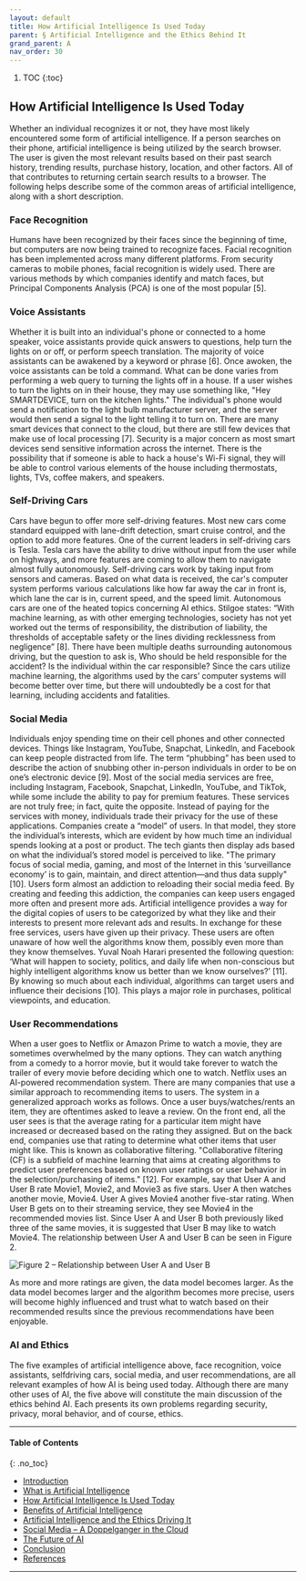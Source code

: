 ```yaml
---
layout: default
title: How Artificial Intelligence Is Used Today
parent: § Artificial Intelligence and the Ethics Behind It  
grand_parent: A 
nav_order: 30 
---
```

<style>
.dont-break-out {
  /* These are technically the same, but use both */
  overflow-wrap: break-word;
  word-wrap: break-word;

     -ms-word-break: break-all;
  /* This is the dangerous one in WebKit, as it breaks things wherever */
  word-break: break-all;
  /* Instead use this non-standard one: */
  word-break: break-word;
}

.youtube-container {
    position: relative;
    width: 100%;
    height: 0;
    padding-bottom: 56.25%;
}
.youtube-video {
    position: absolute;
    top: 0;
    left: 0;
    width: 100%;
    height: 100%;
}

</style>

<div class="dont-break-out" markdown="1">

1. TOC
{:toc}

## How Artificial Intelligence Is Used Today
Whether an individual recognizes it or not, they have most likely encountered some form of artificial intelligence. If a person searches on their phone, artificial intelligence is being utilized by the search browser. The user is given the most relevant results based on their past search history, trending results, purchase history, location, and other factors. All of that contributes to returning certain search results to a browser. The following helps describe some of the common areas of artificial intelligence, along with a short description.

### Face Recognition
Humans have been recognized by their faces since the beginning of time, but computers are now being trained to recognize faces. Facial recognition has been implemented across many different platforms. From security cameras to mobile phones, facial recognition is widely used. There are various methods by which companies identify and match faces, but Principal Components Analysis (PCA) is one of the most popular [5].

### Voice Assistants
Whether it is built into an individual's phone or connected to a home speaker, voice assistants provide quick answers to questions, help turn the lights on or off, or perform speech translation. The majority of voice assistants can be awakened by a keyword or phrase [6]. Once awoken, the voice assistants can be told a command. What can be done varies from performing a web query to turning the lights off in a house. If a user wishes to turn the lights on in their house, they may use something like, "Hey SMARTDEVICE, turn on the kitchen lights." The individual's phone would send a notification to the light bulb manufacturer server, and the server would then send a signal to the light telling it to turn on. There are many smart devices that connect to the cloud, but there are still few devices that make use of local processing [7]. Security is a major concern as most smart devices send sensitive information across the internet. There is the possibility that if someone is able to hack a house's Wi-Fi signal, they will be able to control various elements of the house including thermostats, lights, TVs, coffee makers, and speakers.

### Self-Driving Cars
Cars have begun to offer more self-driving features. Most new cars come standard equipped with lane-drift detection, smart cruise control, and the option to add more features. One of the current leaders in self-driving cars is Tesla. Tesla cars have the ability to drive without input from the user while on highways, and more features are coming to allow them to navigate almost fully autonomously. Self-driving cars work by taking input from sensors and cameras. Based on what data is received, the car's computer system performs various calculations like how far away the car in front is, which lane the car is in, current speed, and the speed limit. Autonomous cars are one of the heated topics concerning AI ethics. Stilgoe states: “With machine learning, as with other emerging technologies, society has not yet worked out the terms of responsibility, the distribution of liability, the thresholds of acceptable safety or the lines dividing recklessness from negligence” [8]. There have been multiple deaths surrounding autonomous driving, but the question to ask is, Who should be held responsible for the accident? Is the individual within the car responsible? Since the cars utilize machine learning, the algorithms used by the cars’ computer systems will become better over time, but there will undoubtedly be a cost for that learning, including accidents and fatalities.

### Social Media
Individuals enjoy spending time on their cell phones and other connected devices. Things like Instagram, YouTube, Snapchat, LinkedIn, and Facebook can keep people distracted from life. The term “phubbing” has been used to describe the action of snubbing other in-person individuals in order to be on one’s electronic device [9]. Most of the social media services are free, including Instagram, Facebook, Snapchat, LinkedIn, YouTube, and TikTok, while some include the ability to pay for premium features. These services are not truly free; in fact, quite the opposite. Instead of paying for the services with money, individuals trade their privacy for the use of these applications. Companies create a “model” of users. In that model, they store the individual’s interests, which are evident by how much time an individual spends looking at a post or product. The tech giants then display ads based on what the individual’s stored model is perceived to like. "The primary focus of social media, gaming, and most of the Internet in this ‘surveillance economy’ is to gain, maintain, and direct attention—and thus data supply" [10]. Users form almost an addiction to reloading their social media feed. By creating and feeding this addiction, the companies can keep users engaged more often and present more ads. Artificial intelligence provides a way for the digital copies of users to be categorized by what they like and their interests to present more relevant ads and results. In exchange for these free services, users have given up their privacy. These users are often unaware of how well the algorithms know them, possibly even more than they know themselves. Yuval Noah Harari presented the following question: ‘What will happen to society, politics, and daily life when non-conscious but highly intelligent algorithms know us better than we know ourselves?’ [11]. By knowing so much about each individual, algorithms can target users and influence their decisions [10]. This plays a major role in purchases, political viewpoints, and education.

### User Recommendations
When a user goes to Netflix or Amazon Prime to watch a movie, they are sometimes overwhelmed by the many options. They can watch anything from a comedy to a horror movie, but it would take forever to watch the trailer of every movie before deciding which one to watch. Netflix uses an AI-powered recommendation system. There are many companies that use a similar approach to recommending items to users. The system in a generalized approach works as follows. Once a user buys/watches/rents an item, they are oftentimes asked to leave a review. On the front end, all the user sees is that the average rating for a particular item might have increased or decreased based on the rating they assigned. But on the back end, companies use that rating to determine what other items that user might like. This is known as collaborative filtering. "Collaborative filtering (CF) is a subfield of machine learning that aims at creating algorithms to predict user preferences based on known user ratings or user behavior in the selection/purchasing of items." [12]. For example, say that User A and User B rate Movie1, Movie2, and Movie3 as five stars. User A then watches another movie, Movie4. User A gives Movie4 another five-star rating. When User B gets on to their streaming service, they see Movie4 in the recommended movies list. Since User A and User B both previously liked three of the same movies, it is suggested that User B may like to watch Movie4. The relationship between User A and User B can be seen in Figure 2.

![Figure 2 – Relationship between User A and User B](https://statics.bsafes.com/images/papers/artificial-intelligence-and-the-ethics-behind-it-fig-2.png)

As more and more ratings are given, the data model becomes larger. As the data model becomes larger and the algorithm becomes more precise, users will become highly influenced and trust what to watch based on their recommended results since the previous recommendations have been enjoyable.

### AI and Ethics
The five examples of artificial intelligence above, face recognition, voice assistants, selfdriving cars, social media, and user recommendations, are all relevant examples of how AI is being used today. Although there are many other uses of AI, the five above will constitute the main discussion of the ethics behind AI. Each presents its own problems regarding security, privacy, moral behavior, and of course, ethics.

***

#### Table of Contents
{: .no_toc}

<ul><li> <a href="/docs/A/artificial-intelligence-and-the-ethics-behind-it-1/">Introduction</a></li><li> <a href="/docs/A/artificial-intelligence-and-the-ethics-behind-it-2/">What is Artificial Intelligence</a></li><li> <a href="/docs/A/artificial-intelligence-and-the-ethics-behind-it-3/">How Artificial Intelligence Is Used Today</a></li><li> <a href="/docs/A/artificial-intelligence-and-the-ethics-behind-it-4/">Benefits of Artificial Intelligence</a></li><li> <a href="/docs/A/artificial-intelligence-and-the-ethics-behind-it-5/">Artificial Intelligence and the Ethics Driving It</a></li><li> <a href="/docs/A/artificial-intelligence-and-the-ethics-behind-it-6/">Social Media – A Doppelganger in the Cloud</a></li><li> <a href="/docs/A/artificial-intelligence-and-the-ethics-behind-it-7/">The Future of AI</a></li><li> <a href="/docs/A/artificial-intelligence-and-the-ethics-behind-it-8/">Conclusion</a></li><li> <a href="/docs/A/artificial-intelligence-and-the-ethics-behind-it-9/">References</a></li></ul>

***


</div>

